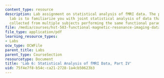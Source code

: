 ```yaml
---
content_type: resource
description: Lab assignment on statistical analysis of fMRI data. The purpose of this
  lab is to familiarize you with joint statistical analysis of data that has been
  collected from multiple subjects performing the same functional paradigm.
file: /media/courses/hst-583-functional-magnetic-resonance-imaging-data-acquisition-and-analysis-fall-2008/75f4e7f8b54cca2127281a4cb50623b3_lab6d.pdf
file_type: application/pdf
learning_resource_types:
- Labs
ocw_type: OCWFile
parent_title: Labs
parent_type: CourseSection
resourcetype: Document
title: 'Lab 6: Statistical Analysis of fMRI Data, Part IV'
uid: 75f4e7f8-b54c-ca21-2728-1a4cb50623b3
---
```

